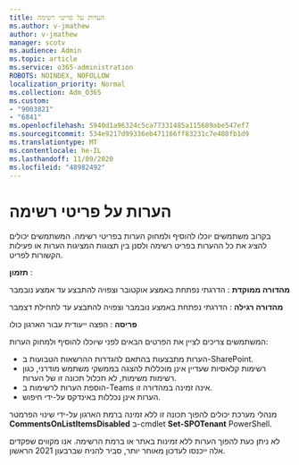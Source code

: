 ```yaml
---
title: הערות על פריטי רשימה
ms.author: v-jmathew
author: v-jmathew
manager: scotv
ms.audience: Admin
ms.topic: article
ms.service: o365-administration
ROBOTS: NOINDEX, NOFOLLOW
localization_priority: Normal
ms.collection: Adm_O365
ms.custom:
- "9003821"
- "6841"
ms.openlocfilehash: 5940d1a96324c5ca77331485a115689abe547ef7
ms.sourcegitcommit: 534e9217d99336eb471166ff83231c7e408fb1d9
ms.translationtype: MT
ms.contentlocale: he-IL
ms.lasthandoff: 11/09/2020
ms.locfileid: "48982492"
---
```

# <a name="comments-on-list-items"></a>הערות על פריטי רשימה

בקרוב משתמשים יוכלו להוסיף ולמחוק הערות בפריטי רשימה. המשתמשים יכולים להציג את כל ההערות בפריט רשימה ולסנן בין תצוגות המציגות הערות או פעילות הקשורות לפריט.

**תזמון** :

**מהדורה ממוקדת** : הדרגתי נפתחת באמצע אוקטובר וצפויה להתבצע עד אמצע נובמבר

**מהדורה רגילה** : הדרגתי נפתחת באמצע נובמבר וצפויה להתבצע עד לתחילת דצמבר

**פריסה** : הפצה ייעודית עבור הארגון כולו

המשתמשים צריכים לציין את הפרטים הבאים לפני שיוכלו להוסיף ולמחוק הערות:

- הערות מתבצעות בהתאם להגדרות ההרשאות הטבועות ב-SharePoint.
- רשימות קלאסיות שעדיין אינן מוכללות להצגה בממשקי משתמש מודרני, כגון רשימות משימות, לא תכלול תכונה זו של הערות.
- הוספת הערות לרשימות ב-Teams אינה זמינה במהדורה זו.
- הערות אינן נכללות באינדקס על-ידי חיפוש.

מנהלי מערכת יכולים להפוך תכונה זו ללא זמינה ברמת הארגון על-ידי שינוי הפרמטר **CommentsOnListItemsDisabled** ב-cmdlet **Set-SPOTenant** PowerShell.

לא ניתן כעת להפוך הערות ללא זמינות באתר או ברמת הרשימה. אנו מקווים שפקדים אלה ייכנסו לעדכון מאוחר יותר, סביר להניח שברבעון 2021 הראשון.
